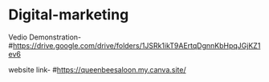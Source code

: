 # Digital-marketing

Vedio Demonstration- #https://drive.google.com/drive/folders/1JSRk1ikT9AErtqDgnnKbHpqJGjKZ1ev6

website link- #https://queenbeesaloon.my.canva.site/
